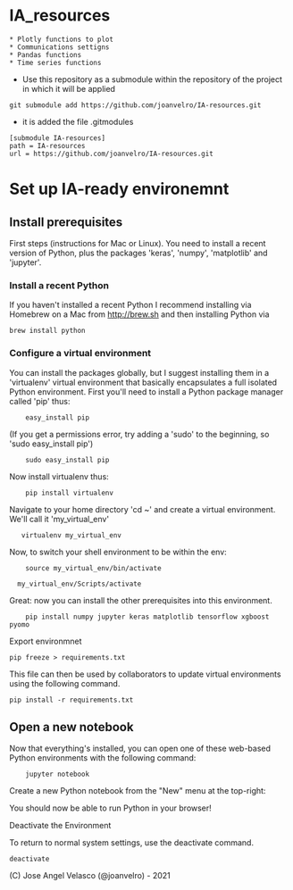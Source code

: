 # IA_resources

    * Plotly functions to plot
    * Communications settigns
    * Pandas functions
    * Time series functions

* Use this repository as a submodule within the repository of the project in which it will be applied

```
git submodule add https://github.com/joanvelro/IA-resources.git
```

* it is added the file .gitmodules 

```
[submodule IA-resources]
path = IA-resources
url = https://github.com/joanvelro/IA-resources.git
```

# Set up IA-ready environemnt

## Install prerequisites
First steps (instructions for Mac or Linux). You need to install a recent version of Python, plus the packages 'keras', 'numpy', 'matplotlib' and 'jupyter'.

### Install a recent Python

If you haven't installed a recent Python I recommend installing via Homebrew on a Mac from http://brew.sh and then installing Python via 

```
brew install python
```

### Configure a virtual environment

You can install the packages globally, but I suggest installing them in a 'virtualenv' virtual environment that basically encapsulates a full isolated Python environment.
First you'll need to install a Python package manager called 'pip' thus:

```
    easy_install pip
``` 
(If you get a permissions error, try adding a 'sudo' to the beginning, so 'sudo easy_install pip')
```
    sudo easy_install pip
``` 
Now install virtualenv thus:
```
    pip install virtualenv
```
Navigate to your home directory 'cd ~' and create a virtual environment. We'll call it 'my_virtual_env'
```
   virtualenv my_virtual_env
```
    
Now, to switch your shell environment to be within the env:
```
    source my_virtual_env/bin/activate
 ```  
 
 ```
   my_virtual_env/Scripts/activate
 ```
Great: now you can install the other prerequisites into this environment.
```
    pip install numpy jupyter keras matplotlib tensorflow xgboost pyomo
```

Export environmnet

```
pip freeze > requirements.txt
```
This file can then be used by collaborators to update virtual environments using the following command.
```
pip install -r requirements.txt
```

## Open a new notebook

Now that everything's installed, you can open one of these web-based Python environments with the following command:
```
    jupyter notebook
```
Create a new Python notebook from the "New" menu at the top-right:

You should now be able to run Python in your browser!

Deactivate the Environment

To return to normal system settings, use the deactivate command.
```
deactivate
```

(C) Jose Angel Velasco (@joanvelro) - 2021
